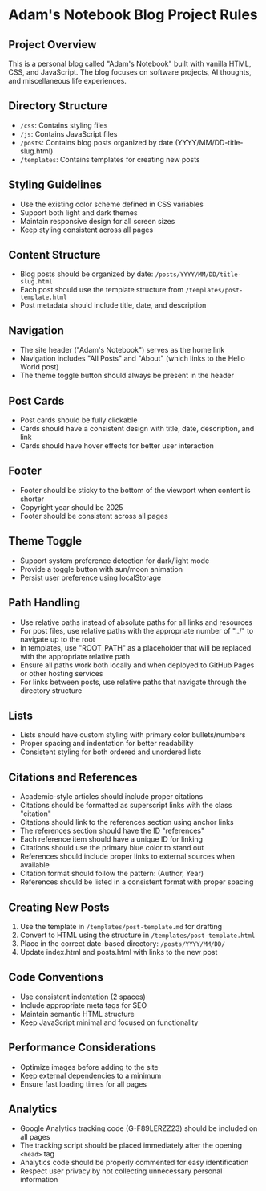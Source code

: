 # Adam's Notebook Blog Project Rules

## Project Overview
This is a personal blog called "Adam's Notebook" built with vanilla HTML, CSS, and JavaScript. The blog focuses on software projects, AI thoughts, and miscellaneous life experiences.

## Directory Structure
- `/css`: Contains styling files
- `/js`: Contains JavaScript files
- `/posts`: Contains blog posts organized by date (YYYY/MM/DD-title-slug.html)
- `/templates`: Contains templates for creating new posts

## Styling Guidelines
- Use the existing color scheme defined in CSS variables
- Support both light and dark themes
- Maintain responsive design for all screen sizes
- Keep styling consistent across all pages

## Content Structure
- Blog posts should be organized by date: `/posts/YYYY/MM/DD/title-slug.html`
- Each post should use the template structure from `/templates/post-template.html`
- Post metadata should include title, date, and description

## Navigation
- The site header ("Adam's Notebook") serves as the home link
- Navigation includes "All Posts" and "About" (which links to the Hello World post)
- The theme toggle button should always be present in the header

## Post Cards
- Post cards should be fully clickable
- Cards should have a consistent design with title, date, description, and link
- Cards should have hover effects for better user interaction

## Footer
- Footer should be sticky to the bottom of the viewport when content is shorter
- Copyright year should be 2025
- Footer should be consistent across all pages

## Theme Toggle
- Support system preference detection for dark/light mode
- Provide a toggle button with sun/moon animation
- Persist user preference using localStorage

## Path Handling
- Use relative paths instead of absolute paths for all links and resources
- For post files, use relative paths with the appropriate number of "../" to navigate up to the root
- In templates, use "ROOT_PATH" as a placeholder that will be replaced with the appropriate relative path
- Ensure all paths work both locally and when deployed to GitHub Pages or other hosting services
- For links between posts, use relative paths that navigate through the directory structure

## Lists
- Lists should have custom styling with primary color bullets/numbers
- Proper spacing and indentation for better readability
- Consistent styling for both ordered and unordered lists

## Citations and References
- Academic-style articles should include proper citations
- Citations should be formatted as superscript links with the class "citation"
- Citations should link to the references section using anchor links
- The references section should have the ID "references"
- Each reference item should have a unique ID for linking
- Citations should use the primary blue color to stand out
- References should include proper links to external sources when available
- Citation format should follow the pattern: (Author, Year)
- References should be listed in a consistent format with proper spacing

## Creating New Posts
1. Use the template in `/templates/post-template.md` for drafting
2. Convert to HTML using the structure in `/templates/post-template.html`
3. Place in the correct date-based directory: `/posts/YYYY/MM/DD/`
4. Update index.html and posts.html with links to the new post

## Code Conventions
- Use consistent indentation (2 spaces)
- Include appropriate meta tags for SEO
- Maintain semantic HTML structure
- Keep JavaScript minimal and focused on functionality

## Performance Considerations
- Optimize images before adding to the site
- Keep external dependencies to a minimum
- Ensure fast loading times for all pages 

## Analytics
- Google Analytics tracking code (G-F89LERZZ23) should be included on all pages
- The tracking script should be placed immediately after the opening `<head>` tag
- Analytics code should be properly commented for easy identification
- Respect user privacy by not collecting unnecessary personal information 